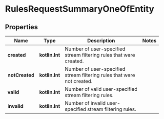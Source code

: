 
# RulesRequestSummaryOneOfEntity

## Properties
Name | Type | Description | Notes
------------ | ------------- | ------------- | -------------
**created** | **kotlin.Int** | Number of user-specified stream filtering rules that were created. | 
**notCreated** | **kotlin.Int** | Number of user-specified stream filtering rules that were not created. | 
**valid** | **kotlin.Int** | Number of valid user-specified stream filtering rules. | 
**invalid** | **kotlin.Int** | Number of invalid user-specified stream filtering rules. | 



